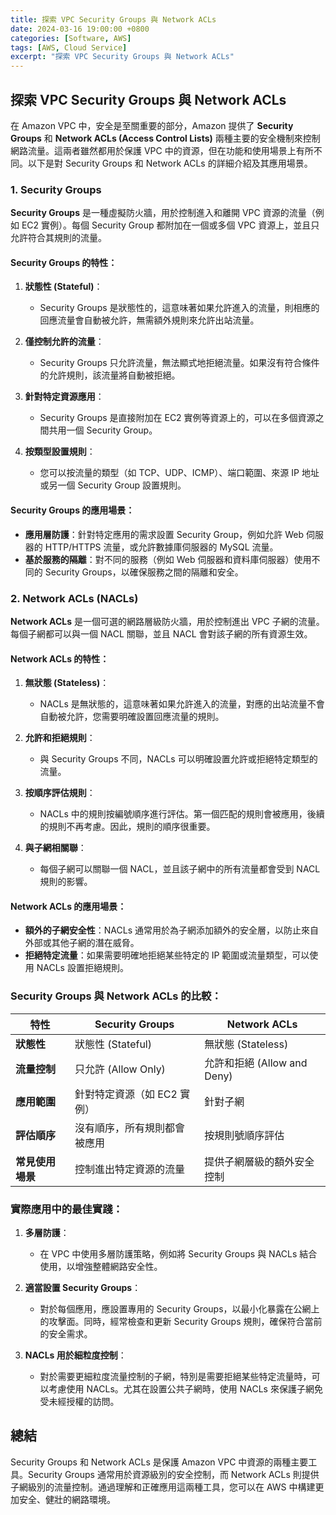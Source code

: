```yaml
---
title: 探索 VPC Security Groups 與 Network ACLs
date: 2024-03-16 19:00:00 +0800
categories: [Software, AWS]
tags: [AWS, Cloud Service] 
excerpt: "探索 VPC Security Groups 與 Network ACLs"
---
```


## 探索 VPC Security Groups 與 Network ACLs

在 Amazon VPC 中，安全是至關重要的部分，Amazon 提供了 **Security Groups** 和 **Network ACLs (Access Control Lists)** 兩種主要的安全機制來控制網路流量。這兩者雖然都用於保護 VPC 中的資源，但在功能和使用場景上有所不同。以下是對 Security Groups 和 Network ACLs 的詳細介紹及其應用場景。

### **1. Security Groups**

**Security Groups** 是一種虛擬防火牆，用於控制進入和離開 VPC 資源的流量（例如 EC2 實例）。每個 Security Group 都附加在一個或多個 VPC 資源上，並且只允許符合其規則的流量。

#### **Security Groups 的特性：**

1. **狀態性 (Stateful)**：
   - Security Groups 是狀態性的，這意味著如果允許進入的流量，則相應的回應流量會自動被允許，無需額外規則來允許出站流量。

2. **僅控制允許的流量**：
   - Security Groups 只允許流量，無法顯式地拒絕流量。如果沒有符合條件的允許規則，該流量將自動被拒絕。

3. **針對特定資源應用**：
   - Security Groups 是直接附加在 EC2 實例等資源上的，可以在多個資源之間共用一個 Security Group。

4. **按類型設置規則**：
   - 您可以按流量的類型（如 TCP、UDP、ICMP）、端口範圍、來源 IP 地址或另一個 Security Group 設置規則。

#### **Security Groups 的應用場景：**

- **應用層防護**：針對特定應用的需求設置 Security Group，例如允許 Web 伺服器的 HTTP/HTTPS 流量，或允許數據庫伺服器的 MySQL 流量。
- **基於服務的隔離**：對不同的服務（例如 Web 伺服器和資料庫伺服器）使用不同的 Security Groups，以確保服務之間的隔離和安全。

### **2. Network ACLs (NACLs)**

**Network ACLs** 是一個可選的網路層級防火牆，用於控制進出 VPC 子網的流量。每個子網都可以與一個 NACL 關聯，並且 NACL 會對該子網的所有資源生效。

#### **Network ACLs 的特性：**

1. **無狀態 (Stateless)**：
   - NACLs 是無狀態的，這意味著如果允許進入的流量，對應的出站流量不會自動被允許，您需要明確設置回應流量的規則。

2. **允許和拒絕規則**：
   - 與 Security Groups 不同，NACLs 可以明確設置允許或拒絕特定類型的流量。

3. **按順序評估規則**：
   - NACLs 中的規則按編號順序進行評估。第一個匹配的規則會被應用，後續的規則不再考慮。因此，規則的順序很重要。

4. **與子網相關聯**：
   - 每個子網可以關聯一個 NACL，並且該子網中的所有流量都會受到 NACL 規則的影響。

#### **Network ACLs 的應用場景：**

- **額外的子網安全性**：NACLs 通常用於為子網添加額外的安全層，以防止來自外部或其他子網的潛在威脅。
- **拒絕特定流量**：如果需要明確地拒絕某些特定的 IP 範圍或流量類型，可以使用 NACLs 設置拒絕規則。

### **Security Groups 與 Network ACLs 的比較：**

| 特性                  | Security Groups                      | Network ACLs                       |
|-----------------------|--------------------------------------|------------------------------------|
| **狀態性**             | 狀態性 (Stateful)                     | 無狀態 (Stateless)                  |
| **流量控制**           | 只允許 (Allow Only)                  | 允許和拒絕 (Allow and Deny)         |
| **應用範圍**           | 針對特定資源（如 EC2 實例）            | 針對子網                             |
| **評估順序**           | 沒有順序，所有規則都會被應用          | 按規則號順序評估                    |
| **常見使用場景**       | 控制進出特定資源的流量                | 提供子網層級的額外安全控制          |

### **實際應用中的最佳實踐：**

1. **多層防護**：
   - 在 VPC 中使用多層防護策略，例如將 Security Groups 與 NACLs 結合使用，以增強整體網路安全性。

2. **適當設置 Security Groups**：
   - 對於每個應用，應設置專用的 Security Groups，以最小化暴露在公網上的攻擊面。同時，經常檢查和更新 Security Groups 規則，確保符合當前的安全需求。

3. **NACLs 用於細粒度控制**：
   - 對於需要更細粒度流量控制的子網，特別是需要拒絕某些特定流量時，可以考慮使用 NACLs。尤其在設置公共子網時，使用 NACLs 來保護子網免受未經授權的訪問。

## 總結

Security Groups 和 Network ACLs 是保護 Amazon VPC 中資源的兩種主要工具。Security Groups 通常用於資源級別的安全控制，而 Network ACLs 則提供子網級別的流量控制。通過理解和正確應用這兩種工具，您可以在 AWS 中構建更加安全、健壯的網路環境。
